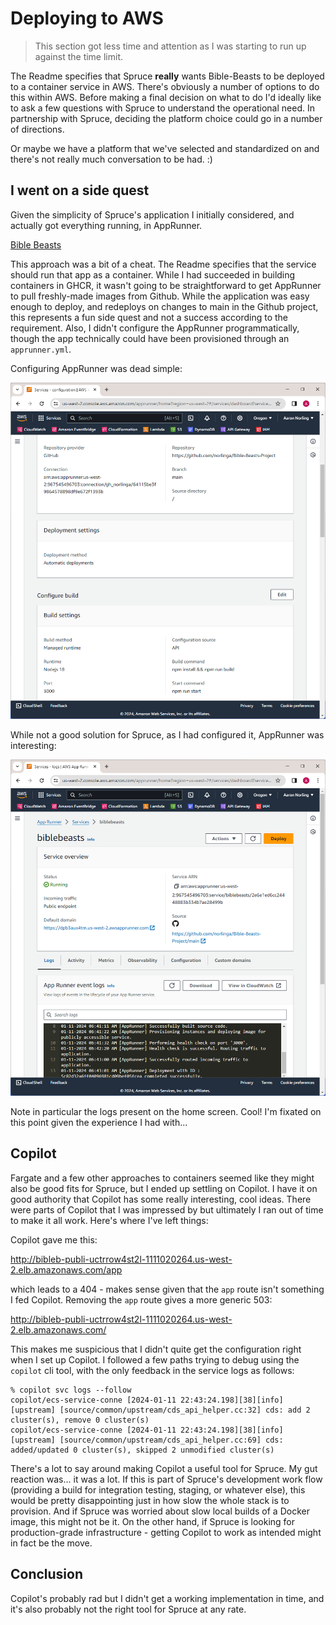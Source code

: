 # Deploying to AWS

> This section got less time and attention as I was starting to run up against the time limit.

The Readme specifies that Spruce **really** wants Bible-Beasts to be deployed to a container service in AWS.
There's obviously a number of options to do this within AWS.
Before making a final decision on what to do I'd ideally like to ask a few questions with Spruce to understand the operational need.
In partnership with Spruce, deciding the platform choice could go in a number of directions.

Or maybe we have a platform that we've selected and standardized on and there's not really much conversation to be had.  :)

## I went on a side quest

Given the simplicity of Spruce's application I initially considered, and actually got everything running, in AppRunner.

[Bible Beasts](https://dpb3aux4tm.us-west-2.awsapprunner.com/)

This approach was a bit of a cheat.
The Readme specifies that the service should run that app as a container.
While I had succeeded in building containers in GHCR, it wasn't going to be straightforward to get AppRunner to pull freshly-made images from Github.
While the application was easy enough to deploy, and redeploys on changes to main in the Github project, this represents a fun side quest and not a success according to the requirement.
Also, I didn't configure the AppRunner programmatically, though the app technically could have been provisioned through an `apprunner.yml`.

Configuring AppRunner was dead simple:

![AppRunner Config](./app_runner_config.png)

While not a good solution for Spruce, as I had configured it, AppRunner was interesting:

![AppRunner Impresses](./app_runner_impressed.png)

Note in particular the logs present on the home screen.
Cool!
I'm fixated on this point given the experience I had with...

## Copilot

Fargate and a few other approaches to containers seemed like they might also be good fits for Spruce, but I ended up settling on Copilot.
I have it on good authority that Copilot has some really interesting, cool ideas.
There were parts of Copilot that I was impressed by but ultimately I ran out of time to make it all work.
Here's where I've left things:

Copilot gave me this:

http://bibleb-publi-uctrrow4st2l-1111020264.us-west-2.elb.amazonaws.com/app

which leads to a 404 - makes sense given that the `app` route isn't something I fed Copilot.
Removing the `app` route gives a more generic 503:

http://bibleb-publi-uctrrow4st2l-1111020264.us-west-2.elb.amazonaws.com/

This makes me suspicious that I didn't quite get the configuration right when I set up Copilot.
I followed a few paths trying to debug using the `copilot` cli tool, with the only feedback in the service logs as follows:

```
% copilot svc logs --follow
copilot/ecs-service-conne [2024-01-11 22:43:24.198][38][info][upstream] [source/common/upstream/cds_api_helper.cc:32] cds: add 2 cluster(s), remove 0 cluster(s)
copilot/ecs-service-conne [2024-01-11 22:43:24.198][38][info][upstream] [source/common/upstream/cds_api_helper.cc:69] cds: added/updated 0 cluster(s), skipped 2 unmodified cluster(s)
```

There's a lot to say around making Copilot a useful tool for Spruce.
My gut reaction was... it was a lot.
If this is part of Spruce's development work flow (providing a build for integration testing, staging, or whatever else), this would be pretty disappointing just in how slow the whole stack is to provision.
And if Spruce was worried about slow local builds of a Docker image, this might not be it.
On the other hand, if Spruce is looking for production-grade infrastructure - getting Copilot to work as intended might in fact be the move.

## Conclusion

Copilot's probably rad but I didn't get a working implementation in time, and it's also probably not the right tool for Spruce at any rate.
